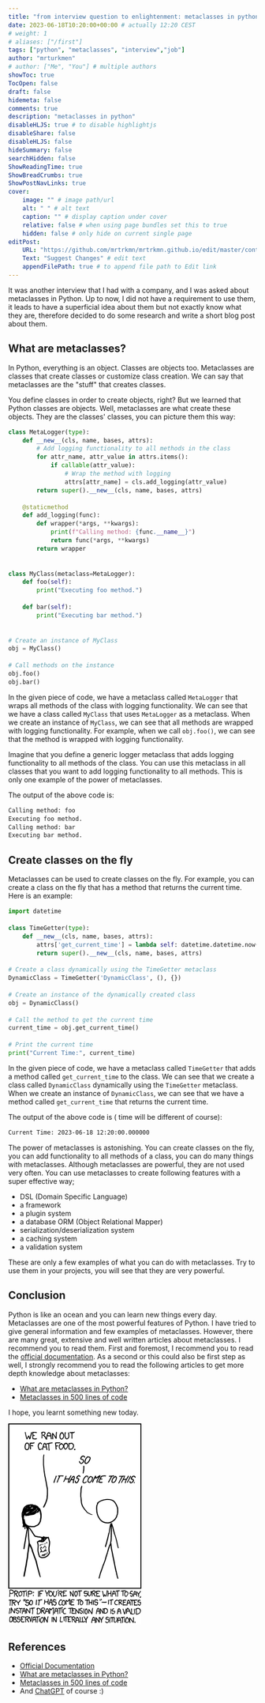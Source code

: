 ```yaml
---
title: "from interview question to enlightenment: metaclasses in python "
date: 2023-06-18T10:20:00+00:00 # actually 12:20 CEST
# weight: 1
# aliases: ["/first"]
tags: ["python", "metaclasses", "interview","job"]
author: "mrturkmen"
# author: ["Me", "You"] # multiple authors
showToc: true
TocOpen: false
draft: false
hidemeta: false
comments: true
description: "metaclasses in python"
disableHLJS: true # to disable highlightjs
disableShare: false
disableHLJS: false
hideSummary: false
searchHidden: false
ShowReadingTime: true
ShowBreadCrumbs: true
ShowPostNavLinks: true
cover:
    image: "" # image path/url
    alt: " " # alt text
    caption: "" # display caption under cover
    relative: false # when using page bundles set this to true
    hidden: false # only hide on current single page
editPost:
    URL: "https://github.com/mrtrkmn/mrtrkmn.github.io/edit/master/content"
    Text: "Suggest Changes" # edit text
    appendFilePath: true # to append file path to Edit link
---
```



It was another interview that I had with a company, and I was asked about metaclasses in Python. Up to now, I did not have a requirement to use them, it leads to have a superficial idea about them but not exactly know what they are, therefore decided to do some research and write a short blog post about them.

## What are metaclasses?

In Python, everything is an object. Classes are objects too. Metaclasses are classes that create classes or customize class creation. We can say that metaclasses are the "stuff" that creates classes.

You define classes in order to create objects, right? But we learned that Python classes are objects. Well, metaclasses are what create these objects. They are the classes' classes, you can picture them this way:

```python
class MetaLogger(type):
    def __new__(cls, name, bases, attrs):
        # Add logging functionality to all methods in the class
        for attr_name, attr_value in attrs.items():
            if callable(attr_value):
                # Wrap the method with logging
                attrs[attr_name] = cls.add_logging(attr_value)
        return super().__new__(cls, name, bases, attrs)

    @staticmethod
    def add_logging(func):
        def wrapper(*args, **kwargs):
            print(f"Calling method: {func.__name__}")
            return func(*args, **kwargs)
        return wrapper


class MyClass(metaclass=MetaLogger):
    def foo(self):
        print("Executing foo method.")

    def bar(self):
        print("Executing bar method.")


# Create an instance of MyClass
obj = MyClass()

# Call methods on the instance
obj.foo()
obj.bar()

```

In the given piece of code, we have a metaclass called `MetaLogger` that wraps all methods of the class with logging functionality. We can see that we have a class called `MyClass` that uses `MetaLogger` as a metaclass. When we create an instance of `MyClass`, we can see that all methods are wrapped with logging functionality. For example, when we call `obj.foo()`, we can see that the method is wrapped with logging functionality.

Imagine that you define a generic logger metaclass that adds logging functionality to all methods of the class. You can use this metaclass in all classes that you want to add logging functionality to all methods. This is only one example of the power of metaclasses.

The output of the above code is:

```bash
Calling method: foo
Executing foo method.
Calling method: bar
Executing bar method.
```

## Create classes on the fly 

Metaclasses can be used to create classes on the fly. For example, you can create a class on the fly that has a method that returns the current time. Here is an example:

```python
import datetime

class TimeGetter(type):
    def __new__(cls, name, bases, attrs):
        attrs['get_current_time'] = lambda self: datetime.datetime.now()
        return super().__new__(cls, name, bases, attrs)

# Create a class dynamically using the TimeGetter metaclass
DynamicClass = TimeGetter('DynamicClass', (), {})

# Create an instance of the dynamically created class
obj = DynamicClass()

# Call the method to get the current time
current_time = obj.get_current_time()

# Print the current time
print("Current Time:", current_time)

```

In the given piece of code, we have a metaclass called `TimeGetter` that adds a method called `get_current_time` to the class. We can see that we create a class called `DynamicClass` dynamically using the `TimeGetter` metaclass. When we create an instance of `DynamicClass`, we can see that we have a method called `get_current_time` that returns the current time. 

The output of the above code is ( time will be different of course):

```bash
Current Time: 2023-06-18 12:20:00.000000
```

The power of metaclasses is astonishing. You can create classes on the fly, you can add functionality to all methods of a class, you can do many things with metaclasses. Although metaclasses are powerful, they are not used very often. You can use metaclasses to create following features with a super effective way;

 -  DSL (Domain Specific Language) 
 -  a framework
 -  a plugin system 
 -  a database ORM (Object Relational Mapper)
 - serialization/deserialization system
 - a caching system
 - a validation system  

 These are only a few examples of what you can do with metaclasses. Try to use them in your projects, you will see that they are very powerful.

## Conclusion

Python is like an ocean and you can learn new things every day. Metaclasses are one of the most powerful features of Python. I have tried to give general information and few examples of metaclasses. However, there are many great, extensive and well written articles about metaclasses. I recommend you to read them. First and foremost, I recommend you to read the [official documentation](https://docs.python.org/3/reference/datamodel.html#metaclasses).
As a second or this could also be first step as well, I strongly recommend you to read the following articles to get more depth knowledge about metaclasses:
    
- [What are metaclasses in Python?](https://stackoverflow.com/questions/100003/what-is-a-metaclass-in-python)
- [Metaclasses in 500 lines of code](https://blog.ionelmc.ro/2015/02/09/understanding-python-metaclasses/)

I hope, you learnt something new today. 

![](../../images/so_it_has_come_to_this.png)

## References

- [Official Documentation](https://docs.python.org/3/reference/datamodel.html#metaclasses)
- [What are metaclasses in Python?](https://stackoverflow.com/questions/100003/what-is-a-metaclass-in-python)
- [Metaclasses in 500 lines of code](https://blog.ionelmc.ro/2015/02/09/understanding-python-metaclasses/)
- And [ChatGPT](https://openai.com) of course :)
